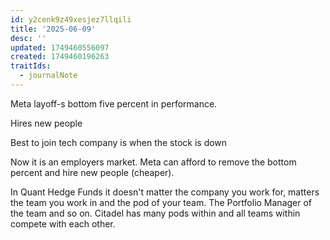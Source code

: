 ```yaml
---
id: y2cenk9z49xesjez7llqili
title: '2025-06-09'
desc: ''
updated: 1749460556097
created: 1749460196263
traitIds:
  - journalNote
---
```



Meta layoff-s bottom five percent in performance.

Hires new people

Best to join tech company is when the stock is down

Now it is an employers market. Meta can afford to remove the bottom percent and hire new people (cheaper).

In Quant Hedge Funds it doesn't matter the company you work for, matters the team you work in and the pod of your team. The Portfolio Manager of the team and so on. Citadel has many pods within and all teams within compete with each other.